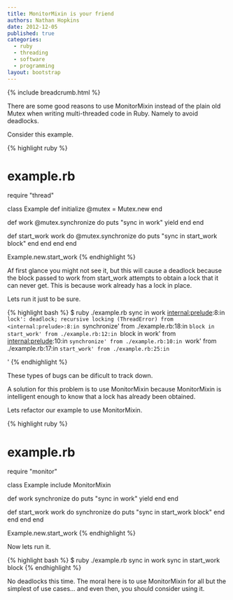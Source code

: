 ```yaml
---
title: MonitorMixin is your friend
authors: Nathan Hopkins
date: 2012-12-05
published: true
categories:
  - ruby
  - threading
  - software
  - programming
layout: bootstrap
---
```


{% include breadcrumb.html %}

There are some good reasons to use MonitorMixin instead of the plain old
Mutex when writing multi-threaded code in Ruby. Namely to avoid deadlocks.

Consider this example.

{% highlight ruby %}
# example.rb
require "thread"

class Example
  def initialize
    @mutex = Mutex.new
  end

  def work
    @mutex.synchronize do
      puts "sync in work"
      yield
    end
  end

  def start_work
    work do
      @mutex.synchronize do
        puts "sync in start_work block"
      end
    end
  end
end

Example.new.start_work
{% endhighlight %}

Af first glance you might not see it, but this will cause a deadlock
because the block passed to work from start_work attempts to obtain a 
lock that it can never get. This is because work already has a lock in
place.

Lets run it just to be sure.

{% highlight bash %}
$ ruby ./example.rb
sync in work
<internal:prelude>:8:in `lock': deadlock; recursive locking (ThreadError)
	from <internal:prelude>:8:in `synchronize'
	from ./example.rb:18:in `block in start_work'
	from ./example.rb:12:in `block in work'
	from <internal:prelude>:10:in `synchronize'
	from ./example.rb:10:in `work'
	from ./example.rb:17:in `start_work'
	from ./example.rb:25:in `<main>'
{% endhighlight %}

These types of bugs can be dificult to track down. 

A solution for this problem is to use MonitorMixin because MonitorMixin is
intelligent enough to know that a lock has already been obtained.

Lets refactor our example to use MonitorMixin.

{% highlight ruby %}
# example.rb
require "monitor"

class Example
  include MonitorMixin

  def work
    synchronize do
      puts "sync in work"
      yield
    end
  end

  def start_work
    work do
      synchronize do
        puts "sync in start_work block"
      end
    end
  end
end

Example.new.start_work
{% endhighlight %}

Now lets run it.

{% highlight bash %}
$ ruby ./example.rb
sync in work
sync in start_work block
{% endhighlight %}

No deadlocks this time. The moral here is to use MonitorMixin for all
but the simplest of use cases... and even then, you should consider
using it.

